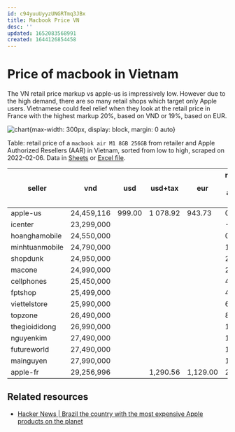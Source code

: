 ```yaml
---
id: c94yuuUyyzUNGRTmq3JBx
title: Macbook Price VN
desc: ''
updated: 1652083568991
created: 1644126854458
---
```

# Price of macbook in Vietnam

The VN retail price markup vs apple-us is impressively low. However due to the high demand, there are so many retail shops which target only Apple users. Vietnamese could feel relief when they look at the retail price in France with the highest markup 20%, based on VND or 19%, based on EUR.

![chart](https://docs.google.com/spreadsheets/d/e/2PACX-1vTmE3yTc1k5LYrDGkECxZsso3Ca0zEVlPu_-fAUI9YDrxLieO71HZ6wSB_yrXMijYt6srjK-f8lB60L/pubchart?oid=333778645&format=image){max-width: 300px, display: block, margin: 0 auto}

Table: retail price of a `macbook air M1 8GB 256GB` from retailer and Apple Authorized Resellers (AAR) in Vietnam, sorted from low to high, scraped on 2022-02-06. Data in [Sheets](https://docs.google.com/spreadsheets/d/e/2PACX-1vTmE3yTc1k5LYrDGkECxZsso3Ca0zEVlPu_-fAUI9YDrxLieO71HZ6wSB_yrXMijYt6srjK-f8lB60L/pubhtml) or [Excel file](https://app.box.com/s/470qvkyzugjkkeoyrdh6wtcms7yo90j3).

| seller         |  vnd                      | usd    | usd+tax  | eur      | markup vs apple-us |
|----------------|---------------------------|--------|----------|----------|--------------------|
| apple-us       |               24,459,116  | 999.00 | 1 078.92 | 943.73   | 0%                 |
| icenter        |             23,299,000    |        |          |          | -5%                |
| hoanghamobile  |               24,550,000  |        |          |          | 0%                 |
| minhtuanmobile |             24,790,000    |        |          |          | 1%                 |
| shopdunk       |               24,950,000  |        |          |          | 2%                 |
| macone         |             24,990,000    |        |          |          | 2%                 |
| cellphones     |               25,450,000  |        |          |          | 4%                 |
| fptshop        |             25,499,000    |        |          |          | 4%                 |
| viettelstore   |               25,990,000  |        |          |          | 6%                 |
| topzone        |             26,490,000    |        |          |          | 8%                 |
| thegioididong  |               26,990,000  |        |          |          | 10%                |
| nguyenkim      |             27,490,000    |        |          |          | 12%                |
| futureworld    |               27,490,000  |        |          |          | 12%                |
| mainguyen      |             27,990,000    |        |          |          | 14%                |
| apple-fr       |               29,256,996  |        | 1,290.56 | 1,129.00 | 20%                |

## Related resources
- [Hacker News | Brazil the country with the most expensive Apple products on the planet](https://news.ycombinator.com/item?id=30610454)
